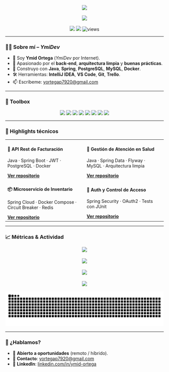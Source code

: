 <!-- Profile Banner (opcional: sube una imagen a tu repo y reemplaza la ruta) -->
<p align="center">
  <img src="https://capsule-render.vercel.app/api?type=wave&height=220&color=0:0f172a,110:22c55e&text=YmidDev&fontColor=ffffff&fontAlign=50&fontAlignY=40" />
</p>

<!-- Typing Intro -->
<p align="center">
  <a href="https://git.io/typing-svg">
    <img src="https://readme-typing-svg.herokuapp.com?size=22&duration=2800&pause=700&center=true&vCenter=true&width=750&lines=Back-end+Developer+enamorado+de+Java+y+Spring;Clean+Code%2C+Arquitectura+limpia+y+APIs+sólidas" />
  </a>
</p>

<!-- Badges -->
<p align="center">
  <a href="mailto:yortegap7920@gmail.com"><img src="https://img.shields.io/badge/Email-yortegap7920%40gmail.com-0ea5e9?style=for-the-badge&logo=gmail&logoColor=white"/></a>
  <a href="https://www.linkedin.com/in/ymid-ortega" target="_blank"><img src="https://img.shields.io/badge/LinkedIn-Ymid%20Ortega-0a66c2?style=for-the-badge&logo=linkedin&logoColor=white"/></a>
  <img src="https://komarev.com/ghpvc/?username=YmidOrtega&style=for-the-badge&color=10b981" alt="views"/>
</p>

---

### 🧑‍💻 Sobre mí – *YmiDev*
- 👋 Soy **Ymid Ortega** (*YmiDev* por Internet).
- 🧠 Apasionado por el **back-end**, **arquitectura limpia** y **buenas prácticas**.
- 🌱 Construyo con **Java**, **Spring**, **PostgreSQL**, **MySQL**, **Docker**.
- 🛠️ Herramientas: **IntelliJ IDEA**, **VS Code**, **Git**, **Trello**.
- 📫 Escríbeme: [yortegap7920@gmail.com](mailto:yortegap7920@gmail.com)

---

### 🧰 Toolbox
<p align="center">
  <img src="https://img.shields.io/badge/Java-ED8B00?style=for-the-badge&logo=java&logoColor=white"/>
  <img src="https://img.shields.io/badge/Spring-6DB33F?style=for-the-badge&logo=spring&logoColor=white"/>
  <img src="https://img.shields.io/badge/Docker-2496ED?style=for-the-badge&logo=docker&logoColor=white"/>
  <img src="https://img.shields.io/badge/Git-F05032?style=for-the-badge&logo=git&logoColor=white"/>
  <img src="https://img.shields.io/badge/PostgreSQL-316192?style=for-the-badge&logo=postgresql&logoColor=white"/>
  <img src="https://img.shields.io/badge/MySQL-005C84?style=for-the-badge&logo=mysql&logoColor=white"/>
  <img src="https://img.shields.io/badge/Redis-DC382D?style=for-the-badge&logo=redis&logoColor=white"/>
  <img src="https://img.shields.io/badge/MongoDB-4ea94b?style=for-the-badge&logo=mongodb&logoColor=white"/>
</p>

---

### 🧪 Highlights técnicos
<table>
  <tr>
    <td width="50%">
      <h4>🧾 API Rest de Facturación</h4>
      <p>Java · Spring Boot · JWT · PostgreSQL · Docker</p>
      <a href="https://github.com/YmidOrtega/tu-repo-1"><b>Ver repositorio</b></a>
    </td>
    <td width="50%">
      <h4>🏥 Gestión de Atención en Salud</h4>
      <p>Java · Spring Data · Flyway · MySQL · Arquitectura limpia</p>
      <a href="https://github.com/YmidOrtega/tu-repo-2"><b>Ver repositorio</b></a>
    </td>
  </tr>
  <tr>
    <td width="50%">
      <h4>📦 Microservicio de Inventario</h4>
      <p>Spring Cloud · Docker Compose · Circuit Breaker · Redis</p>
      <a href="https://github.com/YmidOrtega/tu-repo-3"><b>Ver repositorio</b></a>
    </td>
    <td width="50%">
      <h4>🔐 Auth y Control de Acceso</h4>
      <p>Spring Security · OAuth2 · Tests con JUnit</p>
      <a href="https://github.com/YmidOrtega/tu-repo-4"><b>Ver repositorio</b></a>
    </td>
  </tr>
</table>

---

### 📈 Métricas & Actividad
<p align="center">
  <img src="https://github-readme-stats.vercel.app/api?username=YmidOrtega&show_icons=true&theme=github_dark&count_private=true" />
  <br/><br/>
  <img src="https://github-readme-stats.vercel.app/api/top-langs/?username=YmidOrtega&layout=compact&theme=github_dark" />
  <br/><br/>
  <img src="https://github-readme-streak-stats.herokuapp.com/?user=YmidOrtega&theme=github-dark" />
  <br/><br/>
  <img src="https://github-profile-trophy.vercel.app/?username=YmidOrtega&theme=onestar&no-frame=true&row=1&column=6" />
</p>

<!-- Snake -->
<picture>
  <source media="(prefers-color-scheme: dark)" srcset="https://github.com/YmidOrtega/YmidOrtega/blob/output/github-snake-dark.svg" />
  <source media="(prefers-color-scheme: light)" srcset="https://github.com/YmidOrtega/YmidOrtega/blob/output/github-snake.svg" />
  <img alt="GitHub Snake" src="https://github.com/YmidOrtega/YmidOrtega/blob/output/github-snake.svg" />
</picture>

---

### 🤝 ¿Hablamos?
- 💼 **Abierto a oportunidades** (remoto / híbrido).
- 📨 **Contacto**: [yortegap7920@gmail.com](mailto:yortegap7920@gmail.com)
- 🔗 **LinkedIn**: [linkedin.com/in/ymid-ortega](https://www.linkedin.com/in/ymid-ortega)
